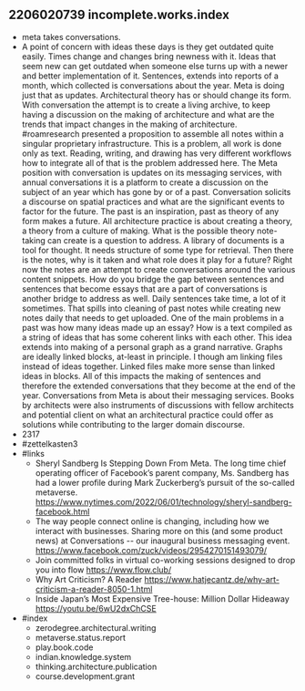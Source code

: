 ## 2206020739 incomplete.works.index

* meta takes conversations.
* A point of concern with ideas these days is they get outdated quite easily.
Times change and changes bring newness with it.
Ideas that seem new can get outdated when someone else turns up with a newer and better implementation of it.
Sentences, extends into reports of a month, which collected is conversations about the year.
Meta is doing just that as updates.
Architectural theory has or should change its form.
With conversation the attempt is to create a living archive, to keep having a discussion on the making of architecture and what are the trends that impact changes in the making of architecture.
#roamresearch presented a proposition to assemble all notes within a singular proprietary infrastructure.
This is a problem, all work is done only as text.
Reading, writing, and drawing has very different workflows how to integrate all of that is the problem addressed here.
The Meta position with conversation is updates on its messaging services, with annual conversations it is a platform to create a discussion on the subject of an year which has gone by or of a past.
Conversation solicits a discourse on spatial practices and what are the significant events to factor for the future.
The past is an inspiration, past as theory of any form makes a future.
All architecture practice is about creating a theory, a theory from a culture of making.
What is the possible theory note-taking can create is a question to address.
A library of documents is a tool for thought.
It needs structure of some type for retrieval.
Then there is the notes, why is it taken and what role does it play for a future?
Right now the notes are an attempt to create conversations around the various content snippets.
How do you bridge the gap between sentences and sentences that become essays that are a part of conversations is another bridge to address as well.
Daily sentences take time, a lot of it sometimes.
That spills into cleaning of past notes while creating new notes daily that needs to get uploaded.
One of the main problems in a past was how many ideas made up an essay?
How is a text compiled as a string of ideas that has some coherent links with each other.
This idea extends into making of a personal graph as a grand narrative.
Graphs are ideally linked blocks, at-least in principle.
I though am linking files instead of ideas together.
Linked files make more sense than linked ideas in blocks. 
All of this impacts the making of sentences and therefore the extended conversations that they become at the end of the year.
Conversations from Meta is about their messaging services.
Books by architects were also instruments of discussions with fellow architects and potential client on what an architectural practice could offer as solutions while contributing to the larger domain discourse.
* 2317
* #zettelkasten3
* #links
  * Sheryl Sandberg Is Stepping Down From Meta. The long time chief operating officer of Facebook’s parent company, Ms. Sandberg has had a lower profile during Mark Zuckerberg’s pursuit of the so-called metaverse. https://www.nytimes.com/2022/06/01/technology/sheryl-sandberg-facebook.html 
  * The way people connect online is changing, including how we interact with businesses. Sharing more on this (and some product news) at Conversations -- our inaugural business messaging event. https://www.facebook.com/zuck/videos/2954270151493079/ 
  * Join committed folks in virtual co-working sessions designed to drop you into flow https://www.flow.club/ 
  * Why Art Criticism? A Reader https://www.hatjecantz.de/why-art-criticism-a-reader-8050-1.html
  * Inside Japan’s Most Expensive Tree-house: Million Dollar Hideaway https://youtu.be/6wU2dxChCSE
* #index
  * zerodegree.architectural.writing
  * metaverse.status.report
  * play.book.code
  * indian.knowledge.system
  * thinking.architecture.publication
  * course.development.grant